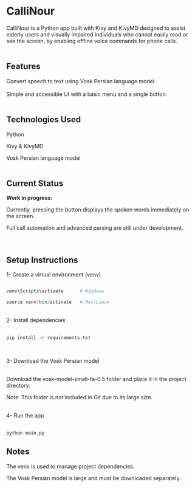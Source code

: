 <H1>CalliNour</H1>
CalliNour is a Python app built with Kivy and KivyMD designed to assist elderly users and visually 
impaired individuals who cannot easily read or see the screen, by enabling offline voice commands for phone calls.<br><br>

<H2>Features</H2>
Convert speech to text using Vosk Persian language model.
<br><br>
Simple and accessible UI with a basic menu and a single button.<br><br>

<H2>Technologies Used</H2>

Python

Kivy & KivyMD

Vosk Persian language model <br><br>

<H2>Current Status</H2>

**Work in progress:**

Currently, pressing the button displays the spoken words immediately on the screen. 

Full call automation and advanced parsing are still under development.<br><br><br>

<H2>Setup Instructions</H2>

1- Create a virtual environment (venv)

```python -m venv venv

venv\Scripts\activate      # Windows

source venv/bin/activate   # Mac/Linux
```
<br>
2- Install dependencies <br><br>

```pip install -r requirements.txt```

<br>

3- Download the Vosk Persian model <br><br>

Download the vosk-model-small-fa-0.5 folder and place it in the project directory.

Note: This folder is not included in Git due to its large size.

<br>
4- Run the app
<br><br>

```python main.py```
<br>

<H2>Notes</H2>

The venv is used to manage project dependencies.

The Vosk Persian model is large and must be downloaded separately.
